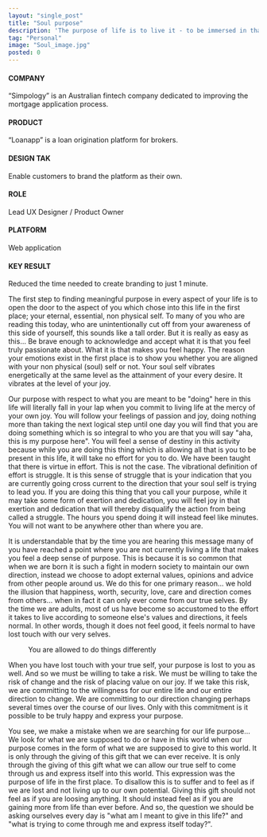 ```yaml
---
layout: "single_post"
title: "Soul purpose"
description: 'The purpose of life is to live it - to be immersed in that which we call "experience" to such a degree that we may know what it is that we truly want.'
tag: "Personal"
image: "Soul_image.jpg"
posted: 0
---
```


<div class="full-width-section highlighted project-overview">
  <div class="overview-item">
  <h4>COMPANY</h4>
  <p>“Simpology” is an Australian fintech company dedicated to improving the mortgage application process.</p>
  </div>
  
  <div class="overview-item">
  <h4>PRODUCT</h4>
  <p>“Loanapp” is a loan origination platform for brokers.</p>
  </div>
  <div class="overview-item">
  <h4>DESIGN TAK</h4>
  <p>Enable customers to brand the platform as their own.</p>
  </div>
  <div class="overview-item">
  <h4>ROLE</h4>
  <p>Lead UX Designer / Product Owner</p>
  </div>
  <div class="overview-item">
  <h4>PLATFORM</h4>
  <p>Web application</p>
  </div>
  <div class="overview-item">
  <h4>KEY RESULT</h4>
  <p>Reduced the time needed to create branding to just 1 minute.</p>
  </div>
</div>

<p>
The first step to finding meaningful purpose in every aspect of your life is to open the door to the aspect of you which chose into this life in the first place; your eternal, essential, non physical self. To many of you who are reading this today, who are unintentionally cut off from your awareness of this side of yourself, this sounds like a tall order. But it is really as easy as this… Be brave enough to acknowledge and accept what it is that you feel truly passionate about. What it is that makes you feel happy. The reason your emotions exist in the first place is to show you whether you are aligned with your non physical (soul) self or not. Your soul self vibrates energetically at the same level as the attainment of your every desire. It vibrates at the level of your joy.
</p>

<p>
Our purpose with respect to what you are meant to be "doing" here in this life will literally fall in your lap when you commit to living life at the mercy of your own joy. You will follow your feelings of passion and joy, doing nothing more than taking the next logical step until one day you will find that you are doing something which is so integral to who you are that you will say "aha, this is my purpose here". You will feel a sense of destiny in this activity because while you are doing this thing which is allowing all that is you to be present in this life, it will take no effort for you to do. We have been taught that there is virtue in effort. This is not the case. The vibrational definition of effort is struggle. It is this sense of struggle that is your indication that you are currently going cross current to the direction that your soul self is trying to lead you. If you are doing this thing that you call your purpose, while it may take some form of exertion and dedication, you will feel joy in that exertion and dedication that will thereby disqualify the action from being called a struggle. The hours you spend doing it will instead feel like minutes. You will not want to be anywhere other than where you are.
</p>

<p>
It is understandable that by the time you are hearing this message many of you have reached a point where you are not currently living a life that makes you feel a deep sense of purpose. This is because it is so common that when we are born it is such a fight in modern society to maintain our own direction, instead we choose to adopt external values, opinions and advice from other people around us. We do this for one primary reason… we hold the illusion that happiness, worth, security, love, care and direction comes from others... when in fact it can only ever come from our true selves. By the time we are adults, most of us have become so accustomed to the effort it takes to live according to someone else's values and directions, it feels normal. In other words, though it does not feel good, it feels normal to have lost touch with our very selves.
</p>

<figure>
<img src="{{site.baseurl}}/assets/uploads/Soul_image.jpg" alt="">
  <figcaption>You are allowed to do things differently</figcaption>
</figure>

<p>
When you have lost touch with your true self, your purpose is lost to you as well. And so we must be willing to take a risk. We must be willing to take the risk of change and the risk of placing value on our joy. If we take this risk, we are committing to the willingness for our entire life and our entire direction to change. We are committing to our direction changing perhaps several times over the course of our lives. Only with this commitment is it possible to be truly happy and express your purpose.
</p>

<p>
You see, we make a mistake when we are searching for our life purpose… We look for what we are supposed to do or have in this world when our purpose comes in the form of what we are supposed to give to this world. It is only through the giving of this gift that we can ever receive. It is only through the giving of this gift what we can allow our true self to come through us and express itself into this world. This expression was the purpose of life in the first place. To disallow this is to suffer and to feel as if we are lost and not living up to our own potential. Giving this gift should not feel as if you are loosing anything. It should instead feel as if you are gaining more from life than ever before. And so, the question we should be asking ourselves every day is "what am I meant to give in this life?" and "what is trying to come through me and express itself today?".
</p>
